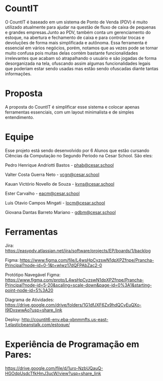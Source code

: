 # CountIT
O CountIT é baseado em um sistema de Ponto de Venda (PDV) é muito utilizado atualmente para ajudar na questão de fluxo de caixa de pequenas e grandes empresas.Junto ao PDV, também conta um gerenciamento do estoque, na abertura e fechamento de caixa e para controlar trocas e devoluções de forma mais simplificada e autônoma.
Essa ferramenta é essencial em vários negócios, porém, notamos que as vezes pode se tornar muito confusa pois muitas delas contém bastante funcionalidades irrelevantes que acabam só atrapalhando o usuário e são jogadas de forma desorganizada na tela, ofuscando assim algumas funcionalidades legais que poderiam estar sendo usadas mas estão sendo ofuscadas diante tantas informações.


# Proposta
A proposta do CountIT é simplificar esse sistema e colocar apenas ferramentas essenciais, com um layout minimalista e de simples entendimento. 

# Equipe

Esse projeto está sendo desenvolvido por 6 Alunos que estão cursando Ciências da Computação no Segundo Período na Cesar School.
São eles:

Pedro Henrique Andriotti Bastos - phab@cesar.school

Valter Costa Guerra Neto - vcgn@cesar.school

Kauan Victório Novello de Souza - kvns@cesar.school 

Ester Carvalho - eacm@cesar.school

Luis Otavio Campos Mingati - locm@cesar.school

Giovana Dantas Barreto Mariano - gdbm@cesar.school

# Ferramentas
Jira: https://easypdv.atlassian.net/jira/software/projects/EP/boards/1/backlog

Figma: https://www.figma.com/file/L4wsHpCyzswN1dpXPZfnpe/Prancha-Principal?node-id=0-1&t=wlwz17dQFPAbZac2-0

Protótipo Navegável Figma: https://www.figma.com/proto/L4wsHpCyzswN1dpXPZfnpe/Prancha-Principal?node-id=5-20&scaling=scale-down&page-id=0%3A1&starting-point-node-id=5%3A20

Diagrama de Atividades: https://drive.google.com/drive/folders/1G1dfJXF6Zx9hdQCyEuQXo-l9lDxswwAo?usp=share_link

Deploy: http://countit6-env.eba-xbnmmfts.us-east-1.elasticbeanstalk.com/estoque/

# Experiência de Programação em Pares:
https://drive.google.com/file/d/1uro-NzbUQauQ-HGOdpUsdcTfkHmJ3ucW/view?usp=share_link 
